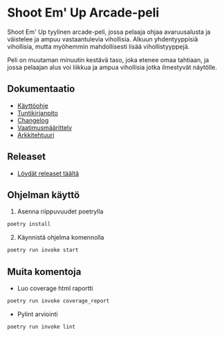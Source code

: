 # Shoot Em' Up Arcade-peli

Shoot Em' Up tyylinen arcade-peli, jossa pelaaja ohjaa avaruusalusta ja väistelee ja ampuu vastaantulevia vihollisia.
Alkuun yhdentyyppisiä vihollisia, mutta myöhemmin mahdollisesti lisää vihollistyyppejä.

Peli on muutaman minuutin kestävä taso, joka etenee omaa tahtiaan, ja jossa pelaajan alus voi liikkua ja ampua vihollisia jotka ilmestyvät näytölle.


## Dokumentaatio

- [Käyttöohje](https://github.com/tkhnhy/ot-harjoitustyo/blob/main/dokumentaatio/kayttoohje.md)
- [Tuntikirjanpito](https://github.com/tkhnhy/ot-harjoitustyo/blob/main/dokumentaatio/tyoaikakirjanpito.md)
- [Changelog](https://github.com/tkhnhy/ot-harjoitustyo/blob/main/dokumentaatio/changelog.md)
- [Vaatimusmäärittely](https://github.com/tkhnhy/ot-harjoitustyo/blob/main/dokumentaatio/vaatimusmaarittely.md)
- [Arkkitehtuuri](https://github.com/tkhnhy/ot-harjoitustyo/blob/main/dokumentaatio/arkkitehtuuri.md)


## Releaset
- [Löydät releaset täältä](https://github.com/tkhnhy/ot-harjoitustyo/releases)
## Ohjelman käyttö

1. Asenna riippuvuudet poetrylla

```sh
poetry install
```

2. Käynnistä ohjelma komennolla 
```sh
poetry run invoke start
```

## Muita komentoja 

- Luo coverage html raportti
```sh
poetry run invoke coverage_report
```
- Pylint arviointi
```sh
poetry run invoke lint
```